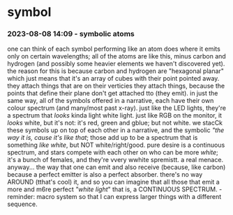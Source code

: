 # symbol

### 2023-08-08 14:09 - symbolic atoms

one can think of each symbol performing like an atom does where it emits only on certain wavelengths; all of the atoms are like this, minus carbon and hydrogen (and possibly some heavier elements we haven't discovered yet). the reason for this is because carbon and hydrogen are "hexagonal planar" which just means that it's an array of cubes with their point pointed away. they attach things that are on their verticies they attach things, because the points that define their plane don't get attached tto (they emit).
  in just the same way, all of the symbols offered in a narrative, each have their own colour spectrum (and many/most past x-ray). just like the LED lights, they're a spectrum that *looks* kinda light white light. just like RGB on the monitor, it *looks* white, but it's not: it's red, green and gblue; but not white.
  we stacCk these symbols up on top of each other in a narrative, and the symbolic *"the way it is, cause it's like that*; those add up to be a spectrum that is something *like white*, but NOT white/right/good.
  pure desire is a continuous spectrum, and stars compete with each other on who can be more *white*; it's a bunch of females, and they're vvery wwhite spremistt. a real menace. anyway...
    the way that one can emit and also receive (because, like carbon) because a perfect emitter is also a perfect absorber. there's no way AROUND (tthat's cool) it, and so you can imagine that all those that emit a more and m6re perfect *"white light*" that is, a CONTINUOUS SPECTRUM.
      - reminder: macro system so that I can express larger things with a different sequence.
